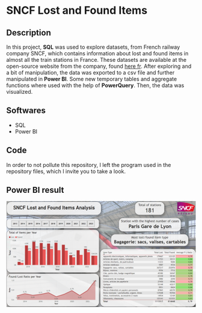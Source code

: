 # SNCF Lost and Found Items

## Description

In this project, **SQL** was used to explore datasets, from French railway company SNCF, which contains information about lost and found items in almost all the train stations in France. These datasets are available at the open-source website from the company, found <a href="https://data.sncf.com/explore/?sort=modified" title="Download" download>here fr</a>.
After exploring and a bit of manipulation, the data was exported to a csv file and further manipulated in **Power BI**. Some new temporary tables and aggregate functions where used with the help of **PowerQuery**. Then, the data was visualized.


## Softwares

- SQL
- Power BI

## Code

In order to not pollute this repository, I left the program used in the repository files, which I invite you to take a look. 

## Power BI result

![Result](SNCF.png)
 


